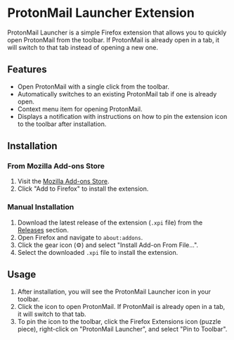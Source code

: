 # ProtonMail Launcher Extension

ProtonMail Launcher is a simple Firefox extension that allows you to quickly open ProtonMail from the toolbar. If ProtonMail is already open in a tab, it will switch to that tab instead of opening a new one.

## Features

- Open ProtonMail with a single click from the toolbar.
- Automatically switches to an existing ProtonMail tab if one is already open.
- Context menu item for opening ProtonMail.
- Displays a notification with instructions on how to pin the extension icon to the toolbar after installation.

## Installation

### From Mozilla Add-ons Store

1. Visit the [Mozilla Add-ons Store](https://addons.mozilla.org/en-US/firefox/addon/protonmail-simple-launcher/).
2. Click "Add to Firefox" to install the extension.

### Manual Installation

1. Download the latest release of the extension (`.xpi` file) from the [Releases](https://github.com/PyroDonkey/ProtonMail-Launcher/releases/tag/extension) section.
2. Open Firefox and navigate to `about:addons`.
3. Click the gear icon (⚙️) and select "Install Add-on From File...".
4. Select the downloaded `.xpi` file to install the extension.

## Usage

1. After installation, you will see the ProtonMail Launcher icon in your toolbar.
2. Click the icon to open ProtonMail. If ProtonMail is already open in a tab, it will switch to that tab.
3. To pin the icon to the toolbar, click the Firefox Extensions icon (puzzle piece), right-click on "ProtonMail Launcher", and select "Pin to Toolbar".
